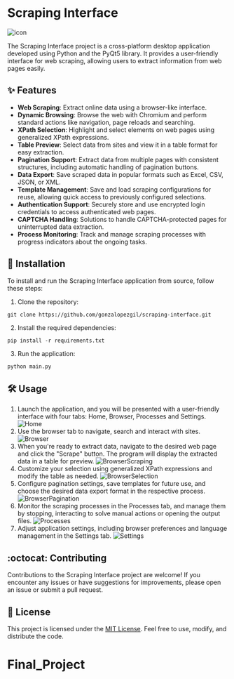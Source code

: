 # Scraping Interface
![icon](https://github.com/gonzalopezgil/scraping-interface/assets/74659017/85e24aff-f89d-4d58-af3c-6b4b8c8fb045)

The Scraping Interface project is a cross-platform desktop application developed using Python and the PyQt5 library. It provides a user-friendly interface for web scraping, allowing users to extract information from web pages easily.

## ✨ Features

- **Web Scraping**: Extract online data using a browser-like interface.
- **Dynamic Browsing**: Browse the web with Chromium and perform standard actions like navigation, page reloads and searching.
- **XPath Selection**: Highlight and select elements on web pages using generalized XPath expressions.
- **Table Preview**: Select data from sites and view it in a table format for easy extraction.
- **Pagination Support**: Extract data from multiple pages with consistent structures, including automatic handling of pagination buttons.
- **Data Export**: Save scraped data in popular formats such as Excel, CSV, JSON, or XML.
- **Template Management**: Save and load scraping configurations for reuse, allowing quick access to previously configured selections.
- **Authentication Support**: Securely store and use encrypted login credentials to access authenticated web pages.
- **CAPTCHA Handling**: Solutions to handle CAPTCHA-protected pages for uninterrupted data extraction.
- **Process Monitoring**: Track and manage scraping processes with progress indicators about the ongoing tasks.

## 🚀 Installation

To install and run the Scraping Interface application from source, follow these steps:

1. Clone the repository:

```shell
git clone https://github.com/gonzalopezgil/scraping-interface.git
```

2. Install the required dependencies:

```shell
pip install -r requirements.txt
```

3. Run the application:

```shell
python main.py
```

## 🛠️ Usage

1. Launch the application, and you will be presented with a user-friendly interface with four tabs: Home, Browser, Processes and Settings.
![Home](https://github.com/gonzalopezgil/scraping-interface/assets/74659017/a174d806-680f-4aa9-a5cf-2a91984fcdf9)
2. Use the browser tab to navigate, search and interact with sites.
![Browser](https://github.com/gonzalopezgil/scraping-interface/assets/74659017/cfab8a85-3cb8-467f-9f71-fdbe8d6eebd1)
3. When you're ready to extract data, navigate to the desired web page and click the "Scrape" button. The program will display the extracted data in a table for preview.
![BrowserScraping](https://github.com/gonzalopezgil/scraping-interface/assets/74659017/1f205cf4-2c01-433a-9ef3-2a1bd75ebb78)
4. Customize your selection using generalized XPath expressions and modify the table as needed.
![BrowserSelection](https://github.com/gonzalopezgil/scraping-interface/assets/74659017/8a842879-984c-4a35-b535-9f5d98f4c6b9)
5. Configure pagination settings, save templates for future use, and choose the desired data export format in the respective process.
![BrowserPagination](https://github.com/gonzalopezgil/scraping-interface/assets/74659017/a7d0dbcd-05c0-4b09-968d-f1593ba40948)
6. Monitor the scraping processes in the Processes tab, and manage them by stopping, interacting to solve manual actions or opening the output files.
![Processes](https://github.com/gonzalopezgil/scraping-interface/assets/74659017/ea863539-c681-45fd-8af8-6b9dda205591)
7. Adjust application settings, including browser preferences and language management in the Settings tab.
![Settings](https://github.com/gonzalopezgil/scraping-interface/assets/74659017/01a705de-cc56-4d3c-9562-e2e1db54fd15)

## :octocat: Contributing

Contributions to the Scraping Interface project are welcome! If you encounter any issues or have suggestions for improvements, please open an issue or submit a pull request.

## 📃 License

This project is licensed under the [MIT License](https://opensource.org/license/mit/). Feel free to use, modify, and distribute the code.
# Final_Project
